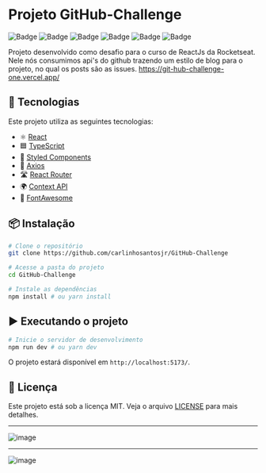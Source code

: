# Projeto GitHub-Challenge

![Badge](https://img.shields.io/badge/React-18-blue) ![Badge](https://img.shields.io/badge/TypeScript-4.9-blue) ![Badge](https://img.shields.io/badge/StyledComponents-%23DB7093.svg) ![Badge](https://img.shields.io/badge/Axios-%23323330.svg) ![Badge](https://img.shields.io/badge/ReactRouter-%23CA4245.svg) ![Badge](https://img.shields.io/badge/ContextAPI-%2300D8FF.svg)

Projeto desenvolvido como desafio para o curso de ReactJs da Rocketseat. Nele nós consumimos api's do github trazendo um estilo de blog para o projeto, no qual os posts são as issues.
https://git-hub-challenge-one.vercel.app/

## 🚀 Tecnologias

Este projeto utiliza as seguintes tecnologias:

- ⚛️ [React](https://react.dev/)
- 🟦 [TypeScript](https://www.typescriptlang.org/)
- 💅 [Styled Components](https://styled-components.com/)
- 🔄 [Axios](https://axios-http.com/)
- 🛣️ [React Router](https://reactrouter.com/)
- 🌍 [Context API](https://react.dev/reference/react/useContext)
- 🎨 [FontAwesome](https://fontawesome.com/)

## 📦 Instalação

```bash
# Clone o repositório
git clone https://github.com/carlinhosantosjr/GitHub-Challenge

# Acesse a pasta do projeto
cd GitHub-Challenge

# Instale as dependências
npm install # ou yarn install
```

## ▶️ Executando o projeto

```bash
# Inicie o servidor de desenvolvimento
npm run dev # ou yarn dev
```

O projeto estará disponível em `http://localhost:5173/`.


## 📝 Licença

Este projeto está sob a licença MIT. Veja o arquivo [LICENSE](LICENSE) para mais detalhes.

---

![image](https://github.com/user-attachments/assets/ff8950d2-3fc2-407b-b264-3f49ec38a6b1)

---

![image](https://github.com/user-attachments/assets/83d36b56-7d24-4c43-becc-ef1a1513c9a7)




